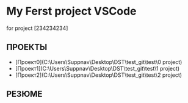  # My Ferst project VSCode
 
  for project [234234234] 
 
 ## ПРОЕКТЫ
 
 * [Проект0](C:\Users\Suppnav\Desktop\DST\test_git\test\0 project)
 * [Проект1](C:\Users\Suppnav\Desktop\DST\test_git\test\1 project)
 * [Проект2](C:\Users\Suppnav\Desktop\DST\test_git\test\2 project) 
 
 ## РЕЗЮМЕ